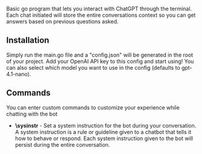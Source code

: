 Basic go program that lets you interact with ChatGPT through the terminal. Each chat initiated will store the entire conversations context so you can get answers based on previous questions asked.

## Installation

Simply run the main.go file and a "config.json" will be generated in the root of your project. Add your OpenAI API key to this config and start using! You can also select which model you want to use in the config (defaults to gpt-4.1-nano).

## Commands

You can enter custom commands to customize your experience while chatting with the bot

- **\sysinstr** - Set a system instruction for the bot during your conversation. A system instruction is a rule or guideline given to a chatbot that tells it how to behave or respond. Each system instruction given to the bot will persist during the entire conversation.